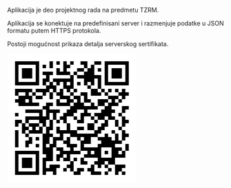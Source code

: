 Aplikacija je deo projektnog rada na predmetu TZRM.

Aplikacija se konektuje na predefinisani server i razmenjuje podatke u JSON formatu putem HTTPS protokola. 

Postoji mogućnost prikaza detalja serverskog sertifikata.

![Link](link.png) 